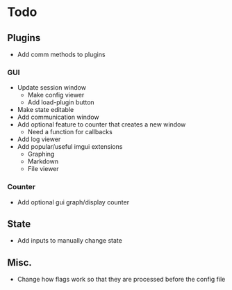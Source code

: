 # Todo
## Plugins
- Add comm methods to plugins
### GUI
- Update session window
  - Make config viewer
  - Add load-plugin button
- Make state editable
- Add communication window
- Add optional feature to counter that creates a new window
  - Need a function for callbacks
- Add log viewer
- Add popular/useful imgui extensions
  - Graphing
  - Markdown
  - File viewer
### Counter
- Add optional gui graph/display counter
## State
- Add inputs to manually change state
## Misc.
- Change how flags work so that they are processed before the config file
